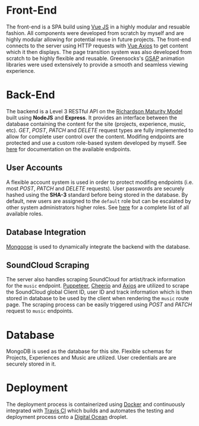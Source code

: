 # Front-End

The front-end is a SPA build using [Vue JS](https://vuejs.org/) in a highly modular and resuable fashion. All components were developed from scratch by myself and are highly modular allowing for potential reuse in future projects. The front-end connects to the server using HTTP requests with [Vue Axios](https://www.npmjs.com/package/vue-axios) to get content which it then displays. The page transition system was also developed from scratch to be highly flexible and reusable. Greensocks's [GSAP](https://greensock.com/gsap) animation libraries were used extensively to provide a smooth and seamless viewing experience.

# Back-End

The backend is a Level 3 RESTful API on the [Richardson Maturity Model](https://martinfowler.com/articles/richardsonMaturityModel.html) built using **NodeJS** and **Express**. It provides an interface between the database containing the content for the site (projects, experience, music, etc). *GET*, *POST*, *PATCH* and *DELETE* request types are fully implemented to allow for complete user control over the content. Modifing endpoints are protected and use a custom role-based system developed by myself. See [here](https://github.com/alex-greff/personal-website/tree/master/server#http-requests) for documentation on the available endpoints.

## User Accounts

A flexible account system is used in order to protect modifing endpoints (i.e. most *POST*, *PATCH* and *DELETE* requests). User passwords are securely hashed using the **SHA-3** standard before being stored in the database. By default, new users are assigned to the `default` role but can be escalated by other system administrators higher roles. See [here](https://github.com/alex-greff/personal-website/tree/master/server#roles) for a complete list of all available roles.

## Database Integration

[Mongoose](https://mongoosejs.com/) is used to dynamically integrate the backend with the database.

## SoundCloud Scraping

The server also handles scraping SoundCloud for artist/track information for the `music` endpoint. [Puppeteer](https://github.com/GoogleChrome/puppeteer), [Cheerio](https://github.com/cheeriojs/cheerio) and [Axios](https://github.com/axios/axios) are utilized to scrape the SoundCloud global Client ID, user ID and track information which is then stored in database to be used by the client when rendering the `music` route page. The scraping process can be easily triggered using *POST* and *PATCH* request to `music` endpoints.


# Database

MongoDB is used as the database for this site. Flexible schemas for Projects, Experiences and Music are utilized. User credentials are are securely stored in it. 

# Deployment

The deployment process is containerized using [Docker](https://www.docker.com/) and continuously integrated with [Travis CI](https://travis-ci.org/) which builds and automates the testing and deployment process onto a [Digital Ocean](https://www.digitalocean.com/) droplet.